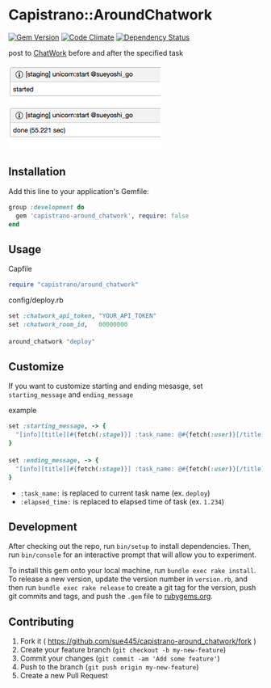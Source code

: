 # Capistrano::AroundChatwork

[![Gem Version](https://badge.fury.io/rb/capistrano-around_chatwork.svg)](http://badge.fury.io/rb/capistrano-around_chatwork)
[![Code Climate](https://codeclimate.com/github/sue445/capistrano-around_chatwork/badges/gpa.svg)](https://codeclimate.com/github/sue445/capistrano-around_chatwork)
[![Dependency Status](https://gemnasium.com/sue445/capistrano-around_chatwork.svg)](https://gemnasium.com/sue445/capistrano-around_chatwork)

post to [ChatWork](http://www.chatwork.com/) before and after the specified task

![example](img/example.png)

## Installation

Add this line to your application's Gemfile:

```ruby
group :development do
  gem 'capistrano-around_chatwork', require: false
end
```

## Usage

Capfile

```ruby
require "capistrano/around_chatwork"
```

config/deploy.rb

```ruby
set :chatwork_api_token, "YOUR_API_TOKEN"
set :chatwork_room_id,   00000000

around_chatwork "deploy"
```

## Customize
If you want to customize starting and ending mesasge, set `starting_message` and `ending_message`

example

```ruby
set :starting_message, -> {
  "[info][title][#{fetch(:stage)}] :task_name: @#{fetch(:user)}[/title]started[/info]"
}

set :ending_message, -> {
  "[info][title][#{fetch(:stage)}] :task_name: @#{fetch(:user)}[/title]done (:elapsed_time: sec)[/info]"
}
```

* `:task_name:` is replaced to current task name (ex. `deploy`)
* `:elapsed_time:` is replaced to elapsed time of task (ex. `1.234`)

## Development

After checking out the repo, run `bin/setup` to install dependencies. Then, run `bin/console` for an interactive prompt that will allow you to experiment.

To install this gem onto your local machine, run `bundle exec rake install`. To release a new version, update the version number in `version.rb`, and then run `bundle exec rake release` to create a git tag for the version, push git commits and tags, and push the `.gem` file to [rubygems.org](https://rubygems.org).

## Contributing

1. Fork it ( https://github.com/sue445/capistrano-around_chatwork/fork )
2. Create your feature branch (`git checkout -b my-new-feature`)
3. Commit your changes (`git commit -am 'Add some feature'`)
4. Push to the branch (`git push origin my-new-feature`)
5. Create a new Pull Request
